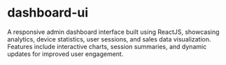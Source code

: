# dashboard-ui
A responsive admin dashboard interface built using ReactJS, showcasing analytics, device statistics, user sessions, and sales data visualization. Features include interactive charts, session summaries, and dynamic updates for improved user engagement.
